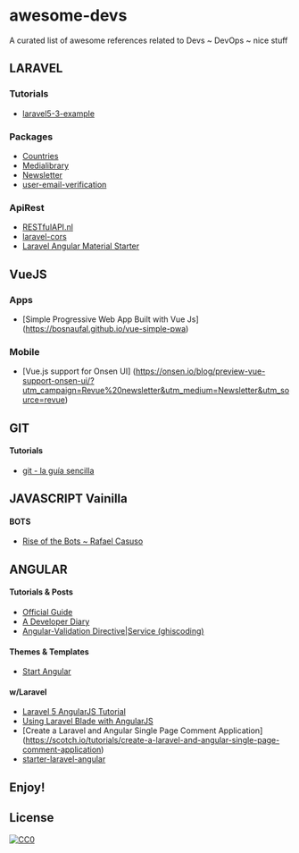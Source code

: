 # awesome-devs
A curated list of awesome references related to Devs ~ DevOps ~ nice stuff


## LARAVEL

### Tutorials
- [laravel5-3-example](https://github.com/h2jose/laravel5-3-example)

### Packages
- [Countries](https://github.com/webpatser/laravel-countries)
- [Medialibrary](https://docs.spatie.be/laravel-medialibrary/v4/introduction)
- [Newsletter](https://github.com/spatie/laravel-newsletter)
- [user-email-verification](https://github.com/edvinaskrucas/laravel-user-email-verification)

### ApiRest
- [RESTfulAPI.nl](http://www.restfulapi.nl/#api_demos)
- [laravel-cors](https://github.com/barryvdh/laravel-cors)
- [Laravel Angular Material Starter](http://www.laravel-angular.io/)

## VueJS

### Apps
- [Simple Progressive Web App Built with Vue Js] (https://bosnaufal.github.io/vue-simple-pwa)

### Mobile

- [Vue.js support for Onsen UI] (https://onsen.io/blog/preview-vue-support-onsen-ui/?utm_campaign=Revue%20newsletter&utm_medium=Newsletter&utm_source=revue)

## GIT

#### Tutorials
- [git - la guía sencilla](http://rogerdudler.github.io/git-guide/index.es.html)


## JAVASCRIPT Vainilla

#### BOTS

- [Rise of the Bots ~ Rafael Casuso ](http://slides.com/rafaelcasusoromate/rise-of-the-bots-1#/)

## ANGULAR

#### Tutorials & Posts

- [Official Guide](https://docs.angularjs.org/guide)
- [A Developer Diary](http://www.adeveloperdiary.com/category/angular-js/angular-1-x)
- [Angular-Validation Directive|Service (ghiscoding)](http://plnkr.co/jADq7H)


#### Themes & Templates
- [Start Angular](http://startangular.com/)

#### w/Laravel
- [Laravel 5 AngularJS Tutorial](http://www.tutorials.kode-blog.com/laravel-5-angularjs-tutorial)
- [Using Laravel Blade with AngularJS](https://scotch.io/tutorials/quick-tip-using-laravel-blade-with-angularjs)
- [Create a Laravel and Angular Single Page Comment Application] (https://scotch.io/tutorials/create-a-laravel-and-angular-single-page-comment-application)
- [starter-laravel-angular](https://github.com/Zemke/starter-laravel-angular)




## Enjoy!

## License

[![CC0](https://i.creativecommons.org/p/zero/1.0/88x31.png)](https://creativecommons.org/publicdomain/zero/1.0/)
